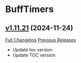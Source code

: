 # BuffTimers

## [v1.11.21](https://github.com/sandervspl/BuffTimers/tree/v1.11.21) (2024-11-24)
[Full Changelog](https://github.com/sandervspl/BuffTimers/compare/v1.11.20...v1.11.21) [Previous Releases](https://github.com/sandervspl/BuffTimers/releases)

- Update toc version  
- Update TOC version  
